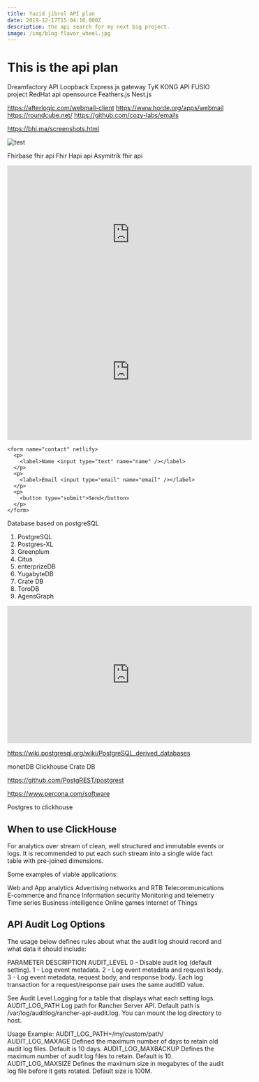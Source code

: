 ```yaml
---
title: Yazid jibrel API plan
date: 2019-12-17T15:04:10.000Z
description: the api search for my next big project.
image: /img/blog-flavor_wheel.jpg
---
```

# This is the api plan

Dreamfactory API Loopback Express.js gateway TyK
KONG API
FUSIO project
RedHat api opensource
Feathers.js
Nest.js

https://afterlogic.com/webmail-client https://www.horde.org/apps/webmail https://roundcube.net/ https://github.com/cozy-labs/emails

https://bhi.ma/screenshots.html

![test](img/ttony-reid-nwdjsdw7rv8-unsplash.jpg)

Fhirbase fhir api  Fhir Hapi api Asymitrik fhir api

<iframe width="560" height="315" src="https://www.youtube.com/embed/uWTMEDEPw8c" frameborder="0" allow="accelerometer; autoplay; encrypted-media; gyroscope; picture-in-picture" allowfullscreen></iframe>



<iframe width="560" height="315" src="https://www.youtube.com/embed/xRse5I_p7tA" frameborder="0" allow="accelerometer; autoplay; encrypted-media; gyroscope; picture-in-picture" allowfullscreen></iframe>

```
<form name="contact" netlify>
  <p>
    <label>Name <input type="text" name="name" /></label>
  </p>
  <p>
    <label>Email <input type="email" name="email" /></label>
  </p>
  <p>
    <button type="submit">Send</button>
  </p>
</form>
```

Database based on postgreSQL

1. PostgreSQL
2. Postgres-XL
3. Greenplum
4. Citus
5. enterprizeDB
6. YugabyteDB
7. Crate DB
8. ToroDB
9. AgensGraph

<iframe width="560" height="315" src="https://www.youtube.com/embed/uWTMEDEPw8c" frameborder="0" allow="accelerometer; autoplay; encrypted-media; gyroscope; picture-in-picture" allowfullscreen></iframe>

https://wiki.postgresql.org/wiki/PostgreSQL_derived_databases

monetDB Clickhouse Crate DB

https://github.com/PostgREST/postgrest

https://www.percona.com/software

Postgres to clickhouse

## When to use ClickHouse

For analytics over stream of clean, well structured and immutable events or logs. It is recommended to put each such stream into a single wide fact table with pre-joined dimensions.

Some examples of viable applications:

Web and App analytics Advertising networks and RTB Telecommunications E-commerce and finance
Information security
Monitoring and telemetry
Time series
Business intelligence
Online games
Internet of Things

## API Audit Log Options

The usage below defines rules about what the audit log should record and what data it should include:

PARAMETER	DESCRIPTION AUDIT_LEVEL	0 - Disable audit log (default setting). 1 - Log event metadata. 2 - Log event metadata and request body.
3 - Log event metadata, request body, and response body. Each log transaction for a request/response pair uses the same auditID value.

See Audit Level Logging for a table that displays what each setting logs. AUDIT_LOG_PATH	Log path for Rancher Server API. Default path is /var/log/auditlog/rancher-api-audit.log. You can mount the log directory to host. 

Usage Example: AUDIT_LOG_PATH=/my/custom/path/ AUDIT_LOG_MAXAGE	Defined the maximum number of days to retain old audit log files. Default is 10 days. AUDIT_LOG_MAXBACKUP	Defines the maximum number of audit log files to retain. Default is 10. AUDIT_LOG_MAXSIZE	Defines the maximum size in megabytes of the audit log file before it gets rotated. Default size is 100M.